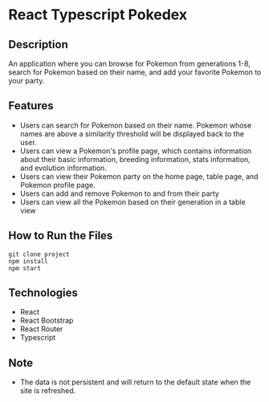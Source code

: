 # React Typescript Pokedex
## Description
An application where you can browse for Pokemon from generations 1-8, search for Pokemon based on their name, and add your favorite Pokemon to your party.

## Features
- Users can search for Pokemon based on their name. Pokemon whose names are above a similarity threshold will be displayed back to the user.
- Users can view a Pokemon's profile page, which contains information about their basic information, breeding information, stats information, and evolution information.
- Users can view their Pokemon party on the home page, table page, and Pokemon profile page.
- Users can add and remove Pokemon to and from their party
- Users can view all the Pokemon based on their generation in a table view


## How to Run the Files
```
git clone project
npm install
npm start
```

## Technologies
- React
- React Bootstrap
- React Router
- Typescript

## Note
- The data is not persistent and will return to the default state when the site is refreshed.
